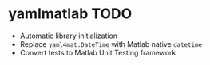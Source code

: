 # yamlmatlab TODO

* Automatic library initialization
* Replace `yaml4mat.DateTime` with Matlab native `datetime`
* Convert tests to Matlab Unit Testing framework
